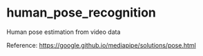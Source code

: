 # human_pose_recognition
Human pose estimation from video data

Reference: https://google.github.io/mediapipe/solutions/pose.html
